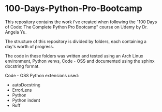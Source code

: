 # 100-Days-Python-Pro-Bootcamp

This repository contains the work i've created when following the "100 Days of Code: The Complete Python Pro Bootcamp" course on Udemy by Dr. Angela Yu.

The structure of this repository is divided by folders, each containing a day's worth of progress.

The code in these folders was written and tested using an Arch Linux environment, Python venvs, Code - OSS and documented using the sphinx docstring format.

Code - OSS Python extensions used:

- autoDocstring
- ErrorLens
- Python
- Python indent
- Ruff
